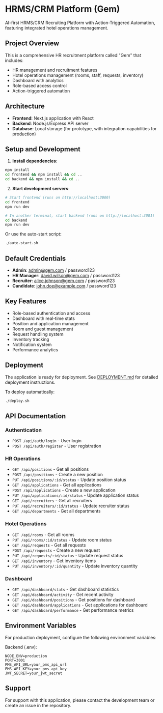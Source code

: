 # HRMS/CRM Platform (Gem)

AI-first HRMS/CRM Recruiting Platform with Action-Triggered Automation, featuring integrated hotel operations management.

## Project Overview

This is a comprehensive HR recruitment platform called "Gem" that includes:
- HR management and recruitment features
- Hotel operations management (rooms, staff, requests, inventory)
- Dashboard with analytics
- Role-based access control
- Action-triggered automation

## Architecture

- **Frontend**: Next.js application with React
- **Backend**: Node.js/Express API server
- **Database**: Local storage (for prototype, with integration capabilities for production)

## Setup and Development

1. **Install dependencies**:
```bash
npm install
cd frontend && npm install && cd ..
cd backend && npm install && cd ..
```

2. **Start development servers**:
```bash
# Start frontend (runs on http://localhost:3000)
cd frontend
npm run dev

# In another terminal, start backend (runs on http://localhost:3001)
cd backend
npm run dev
```

Or use the auto-start script:
```bash
./auto-start.sh
```

## Default Credentials

- **Admin**: admin@gem.com / password123
- **HR Manager**: david.wilson@gem.com / password123
- **Recruiter**: alice.johnson@gem.com / password123
- **Candidate**: john.doe@example.com / password123

## Key Features

- Role-based authentication and access
- Dashboard with real-time stats
- Position and application management
- Room and guest management
- Request handling system
- Inventory tracking
- Notification system
- Performance analytics

## Deployment

The application is ready for deployment. See [DEPLOYMENT.md](./DEPLOYMENT.md) for detailed deployment instructions.

To deploy automatically:
```bash
./deploy.sh
```

## API Documentation

### Authentication
- `POST /api/auth/login` - User login
- `POST /api/auth/register` - User registration

### HR Operations
- `GET /api/positions` - Get all positions
- `POST /api/positions` - Create a new position
- `PUT /api/positions/:id/status` - Update position status
- `GET /api/applications` - Get all applications
- `POST /api/applications` - Create a new application
- `PUT /api/applications/:id/status` - Update application status
- `GET /api/recruiters` - Get all recruiters
- `PUT /api/recruiters/:id/status` - Update recruiter status
- `GET /api/departments` - Get all departments

### Hotel Operations
- `GET /api/rooms` - Get all rooms
- `PUT /api/rooms/:id/status` - Update room status
- `GET /api/requests` - Get all requests
- `POST /api/requests` - Create a new request
- `PUT /api/requests/:id/status` - Update request status
- `GET /api/inventory` - Get inventory items
- `PUT /api/inventory/:id/quantity` - Update inventory quantity

### Dashboard
- `GET /api/dashboard/stats` - Get dashboard statistics
- `GET /api/dashboard/activity` - Get recent activity
- `GET /api/dashboard/positions` - Get positions for dashboard
- `GET /api/dashboard/applications` - Get applications for dashboard
- `GET /api/dashboard/performance` - Get performance metrics

## Environment Variables

For production deployment, configure the following environment variables:

Backend (.env):
```
NODE_ENV=production
PORT=3001
PMS_API_URL=your_pms_api_url
PMS_API_KEY=your_pms_api_key
JWT_SECRET=your_jwt_secret
```

## Support

For support with this application, please contact the development team or create an issue in the repository.